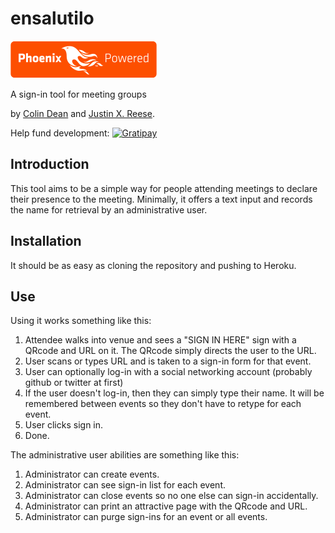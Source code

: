 ensalutilo
==========

[![Phoenix](https://raw.githubusercontent.com/phoenixframework/media/master/badges/poweredby-phoenix-badge2-06.png)](http://phoenixframework.org)

A sign-in tool for meeting groups

by [Colin Dean](http://github.com/colindean) and [Justin X.
Reese](http://github.com/justinxreese).

Help fund development: 
[![Gratipay](http://img.shields.io/gratipay/codeandsupply.png)](https://www.gratipay.com/codeandsupply/)

Introduction
------------

This tool aims to be a simple way for people attending meetings to declare their
presence to the meeting. Minimally, it offers a text input and records the name
for retrieval by an administrative user.

Installation
------------

It should be as easy as cloning the repository and pushing to Heroku.

Use
---

Using it works something like this:

  1. Attendee walks into venue and sees a "SIGN IN HERE" sign with a QRcode and
     URL on it. The QRcode simply directs the user to the URL.
  2. User scans or types URL and is taken to a sign-in form for that event.
  3. User can optionally log-in with a social networking account (probably
     github or twitter at first)
  4. If the user doesn't log-in, then they can simply type their name. It will
     be remembered between events so they don't have to retype for each event.
  5. User clicks sign in.
  6. Done.

The administrative user abilities are something like this:

  1. Administrator can create events.
  2. Administrator can see sign-in list for each event.
  3. Administrator can close events so no one else can sign-in accidentally.
  4. Administrator can print an attractive page with the QRcode and URL.
  5. Administrator can purge sign-ins for an event or all events.
